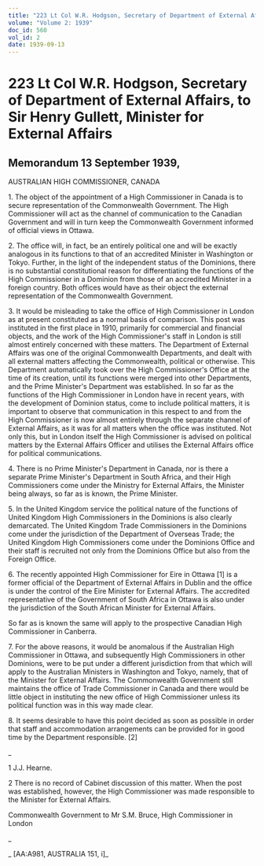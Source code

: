 ```yaml
---
title: "223 Lt Col W.R. Hodgson, Secretary of Department of External Affairs, to Sir Henry Gullett, Minister for External Affairs"
volume: "Volume 2: 1939"
doc_id: 560
vol_id: 2
date: 1939-09-13
---
```


# 223 Lt Col W.R. Hodgson, Secretary of Department of External Affairs, to Sir Henry Gullett, Minister for External Affairs

## Memorandum 13 September 1939,

AUSTRALIAN HIGH COMMISSIONER, CANADA

1\. The object of the appointment of a High Commissioner in Canada is to secure representation of the Commonwealth Government. The High Commissioner will act as the channel of communication to the Canadian Government and will in turn keep the Commonwealth Government informed of official views in Ottawa.

2\. The office will, in fact, be an entirely political one and will be exactly analogous in its functions to that of an accredited Minister in Washington or Tokyo. Further, in the light of the independent status of the Dominions, there is no substantial constitutional reason for differentiating the functions of the High Commissioner in a Dominion from those of an accredited Minister in a foreign country. Both offices would have as their object the external representation of the Commonwealth Government.

3\. It would be misleading to take the office of High Commissioner in London as at present constituted as a normal basis of comparison. This post was instituted in the first place in 1910, primarily for commercial and financial objects, and the work of the High Commissioner's staff in London is still almost entirely concerned with these matters. The Department of External Affairs was one of the original Commonwealth Departments, and dealt with all external matters affecting the Commonwealth, political or otherwise. This Department automatically took over the High Commissioner's Office at the time of its creation, until its functions were merged into other Departments, and the Prime Minister's Department was established. In so far as the functions of the High Commissioner in London have in recent years, with the development of Dominion status, come to include political matters, it is important to observe that communication in this respect to and from the High Commissioner is now almost entirely through the separate channel of External Affairs, as it was for all matters when the office was instituted. Not only this, but in London itself the High Commissioner is advised on political matters by the External Affairs Officer and utilises the External Affairs office for political communications.

4\. There is no Prime Minister's Department in Canada, nor is there a separate Prime Minister's Department in South Africa, and their High Commissioners come under the Ministry for External Affairs, the Minister being always, so far as is known, the Prime Minister.

5\. In the United Kingdom service the political nature of the functions of United Kingdom High Commissioners in the Dominions is also clearly demarcated. The United Kingdom Trade Commissioners in the Dominions come under the jurisdiction of the Department of Overseas Trade; the United Kingdom High Commissioners come under the Dominions Office and their staff is recruited not only from the Dominions Office but also from the Foreign Office.

6\. The recently appointed High Commissioner for Eire in Ottawa [1] is a former official of the Department of External Affairs in Dublin and the office is under the control of the Eire Minister for External Affairs. The accredited representative of the Government of South Africa in Ottawa is also under the jurisdiction of the South African Minister for External Affairs.

So far as is known the same will apply to the prospective Canadian High Commissioner in Canberra.

7\. For the above reasons, it would be anomalous if the Australian High Commissioner in Ottawa, and subsequently High Commissioners in other Dominions, were to be put under a different jurisdiction from that which will apply to the Australian Ministers in Washington and Tokyo, namely, that of the Minister for External Affairs. The Commonwealth Government still maintains the office of Trade Commissioner in Canada and there would be little object in instituting the new office of High Commissioner unless its political function was in this way made clear.

8\. It seems desirable to have this point decided as soon as possible in order that staff and accommodation arrangements can be provided for in good time by the Department responsible. [2]

_

1 J.J. Hearne.

2 There is no record of Cabinet discussion of this matter. When the post was established, however, the High Commissioner was made responsible to the Minister for External Affairs.

Commonwealth Government to Mr S.M. Bruce, High Commissioner in London

_

_ [AA:A981, AUSTRALIA 151, i]_

